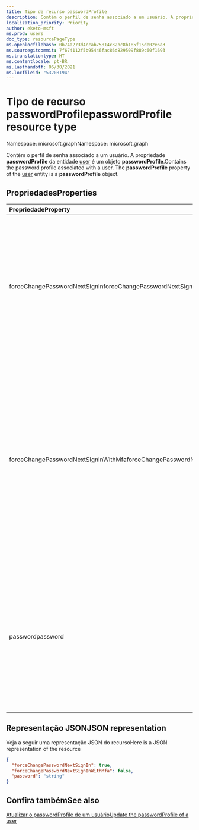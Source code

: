 ```yaml
---
title: Tipo de recurso passwordProfile
description: Contém o perfil de senha associado a um usuário. A propriedade **passwordProfile** da entidade user é um objeto **passwordProfile**.
localization_priority: Priority
author: eketo-msft
ms.prod: users
doc_type: resourcePageType
ms.openlocfilehash: 0b74a273d4ccab75814c32bc8b185f15de02e6a3
ms.sourcegitcommit: 7f674112f5b95446fac86d829509f889c60f1693
ms.translationtype: HT
ms.contentlocale: pt-BR
ms.lasthandoff: 06/30/2021
ms.locfileid: "53208194"
---
```

# <a name="passwordprofile-resource-type"></a><span data-ttu-id="e8d05-104">Tipo de recurso passwordProfile</span><span class="sxs-lookup"><span data-stu-id="e8d05-104">passwordProfile resource type</span></span>

<span data-ttu-id="e8d05-105">Namespace: microsoft.graph</span><span class="sxs-lookup"><span data-stu-id="e8d05-105">Namespace: microsoft.graph</span></span>

<span data-ttu-id="e8d05-p102">Contém o perfil de senha associado a um usuário. A propriedade **passwordProfile** da entidade [user](user.md) é um objeto **passwordProfile**.</span><span class="sxs-lookup"><span data-stu-id="e8d05-p102">Contains the password profile associated with a user. The **passwordProfile** property of the [user](user.md) entity is a **passwordProfile** object.</span></span>


## <a name="properties"></a><span data-ttu-id="e8d05-108">Propriedades</span><span class="sxs-lookup"><span data-stu-id="e8d05-108">Properties</span></span>
| <span data-ttu-id="e8d05-109">Propriedade</span><span class="sxs-lookup"><span data-stu-id="e8d05-109">Property</span></span>     | <span data-ttu-id="e8d05-110">Tipo</span><span class="sxs-lookup"><span data-stu-id="e8d05-110">Type</span></span>   |<span data-ttu-id="e8d05-111">Descrição</span><span class="sxs-lookup"><span data-stu-id="e8d05-111">Description</span></span>|
|:---------------|:--------|:----------|
|<span data-ttu-id="e8d05-112">forceChangePasswordNextSignIn</span><span class="sxs-lookup"><span data-stu-id="e8d05-112">forceChangePasswordNextSignIn</span></span>|<span data-ttu-id="e8d05-113">Booliano</span><span class="sxs-lookup"><span data-stu-id="e8d05-113">Boolean</span></span>| <span data-ttu-id="e8d05-114">`true` se o usuário precisar alterar sua senha no próximo logon; caso contrário, `false`.</span><span class="sxs-lookup"><span data-stu-id="e8d05-114">`true` if the user must change her password on the next login; otherwise `false`.</span></span> <span data-ttu-id="e8d05-115">Se não for definido, o padrão é `false`.</span><span class="sxs-lookup"><span data-stu-id="e8d05-115">If not set, default is `false`.</span></span> <span data-ttu-id="e8d05-116">**OBSERVAÇÃO:**  Para locatários do Azure B2C, defina `false` e use políticas personalizadas e fluxos de usuário para forçar a redefinição de senha na primeira entrada.</span><span class="sxs-lookup"><span data-stu-id="e8d05-116">**NOTE:**  For Azure B2C tenants, set to `false` and instead use custom policies and user flows to force password reset at first sign in.</span></span> <span data-ttu-id="e8d05-117">Confira [Forçar redefinição de senha no primeiro logon](https://github.com/azure-ad-b2c/samples/tree/master/policies/force-password-reset-first-logon).</span><span class="sxs-lookup"><span data-stu-id="e8d05-117">See [Force password reset at first logon](https://github.com/azure-ad-b2c/samples/tree/master/policies/force-password-reset-first-logon).</span></span>|
|<span data-ttu-id="e8d05-118">forceChangePasswordNextSignInWithMfa</span><span class="sxs-lookup"><span data-stu-id="e8d05-118">forceChangePasswordNextSignInWithMfa</span></span>|<span data-ttu-id="e8d05-119">Booliano</span><span class="sxs-lookup"><span data-stu-id="e8d05-119">Boolean</span></span>| <span data-ttu-id="e8d05-120">Se `true`, na próxima conexão, o usuário deverá executar uma autenticação multifator (MFA) antes de ser forçado a alterar sua senha.</span><span class="sxs-lookup"><span data-stu-id="e8d05-120">If `true`, at next sign-in, the user must perform a multi-factor authentication (MFA) before being forced to change their password.</span></span> <span data-ttu-id="e8d05-121">O comportamento é idêntico a **forceChangePasswordNextSignIn**, exceto pelo fato de que o usuário deve primeiro executar uma autenticação multifator antes da alteração da senha.</span><span class="sxs-lookup"><span data-stu-id="e8d05-121">The behavior is identical to **forceChangePasswordNextSignIn** except that the user is required to first perform a multi-factor authentication before password change.</span></span> <span data-ttu-id="e8d05-122">Após a alteração da senha, esta propriedade será redefinida automaticamente para `false`.</span><span class="sxs-lookup"><span data-stu-id="e8d05-122">After a password change, this property will be automatically reset to `false`.</span></span> <span data-ttu-id="e8d05-123">Se não estiver definido, o padrão será `false`.</span><span class="sxs-lookup"><span data-stu-id="e8d05-123">If not set, default is `false`.</span></span> |
|<span data-ttu-id="e8d05-124">password</span><span class="sxs-lookup"><span data-stu-id="e8d05-124">password</span></span>|<span data-ttu-id="e8d05-125">String</span><span class="sxs-lookup"><span data-stu-id="e8d05-125">String</span></span>|<span data-ttu-id="e8d05-p105">A senha do usuário. Essa propriedade é necessária ao criar um usuário. Pode ser atualizada, mas o usuário precisará alterar a senha no próximo login. A senha deve atender a requisitos mínimos, conforme especificado pelo a propriedade **passwordPolicies** do usuário. Por padrão, é necessária uma senha forte.</span><span class="sxs-lookup"><span data-stu-id="e8d05-p105">The password for the user. This property is required when a user is created. It can be updated, but the user will be required to change the password on the next login. The password must satisfy minimum requirements as specified by the user’s **passwordPolicies** property. By default, a strong password is required.</span></span>|

## <a name="json-representation"></a><span data-ttu-id="e8d05-131">Representação JSON</span><span class="sxs-lookup"><span data-stu-id="e8d05-131">JSON representation</span></span>

<span data-ttu-id="e8d05-132">Veja a seguir uma representação JSON do recurso</span><span class="sxs-lookup"><span data-stu-id="e8d05-132">Here is a JSON representation of the resource</span></span>

<!-- {
  "blockType": "resource",
  "optionalProperties": [

  ],
  "@odata.type": "microsoft.graph.passwordProfile"
}-->

```json
{
  "forceChangePasswordNextSignIn": true,
  "forceChangePasswordNextSignInWithMfa": false,
  "password": "string"
}

```

<!-- uuid: 8fcb5dbc-d5aa-4681-8e31-b001d5168d79
2015-10-25 14:57:30 UTC -->
<!-- {
  "type": "#page.annotation",
  "description": "passwordProfile resource",
  "keywords": "",
  "section": "documentation",
  "tocPath": ""
}-->

## <a name="see-also"></a><span data-ttu-id="e8d05-133">Confira também</span><span class="sxs-lookup"><span data-stu-id="e8d05-133">See also</span></span>

[<span data-ttu-id="e8d05-134">Atualizar o passwordProfile de um usuário</span><span class="sxs-lookup"><span data-stu-id="e8d05-134">Update the passwordProfile of a user</span></span>](../api/user-update.md#example-3-update-the-passwordprofile-of-a-user-to-reset-their-password)
